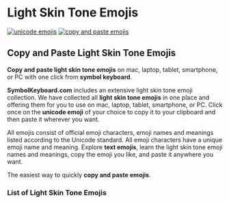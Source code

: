 # Light Skin Tone Emojis
[![unicode emojis](https://img.shields.io/badge/github-emojis-green.svg)](https://github.com/symbolkeyboard/emojis)
[![copy and paste emojis](https://img.shields.io/badge/source-symbolkeyboad.com-orange.svg)](https://symbolkeyboard.com)
## Copy and Paste Light Skin Tone Emojis

**Copy and paste light skin tone emojis** on mac, laptop, tablet, smartphone, or PC with one click from **symbol keyboard**.

**SymbolKeyboard.com** includes an extensive light skin tone emoji collection. We have collected all **light skin tone emojis** in one place and offering them for you to use on mac, laptop, tablet, smartphone, or PC. Click once on the **unicode emoji** of your choice to copy it to your clipboard and then paste it wherever you want.

All emojis consist of official emoji characters, emoji names and meanings listed according to the Unicode standard. All emoji characters have a unique emoji name and meaning. Explore **text emojis**, learn the light skin tone emoji names and meanings, copy the emoji you like, and paste it anywhere you want.

The easiest way to quickly **copy and paste emojis**.
### List of Light Skin Tone Emojis
